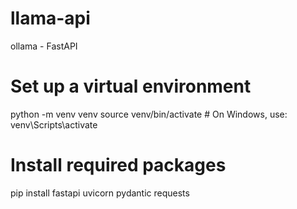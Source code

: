 # llama-api
ollama - FastAPI

# Set up a virtual environment
python -m venv venv
source venv/bin/activate  # On Windows, use: venv\Scripts\activate

# Install required packages
pip install fastapi uvicorn pydantic requests


